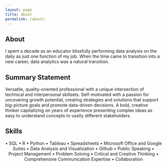 ```yaml
---
layout: page
title: About
permalink: /about/
---
```

## About

I spent a decade as an educator blissfully performing data analysis on the daily as just one function of my job. When the time came to transition into a new career, data analytics was a natural transition.

## Summary Statement

Versatile, quality-oriented professional with a unique intersection of technical and interpersonal skillsets. Self-motivated with a passion for uncovering growth potential, creating strategies and solutions that support big-picture goals and promote data-driven decisions.  A bold, creative thinker capitalizing on years of experience presenting complex ideas as easy to understand concepts to vastly different stakeholders.  

## Skills

<p style="text-align: center;">• SQL • R • Python • Tableau • Spreadsheets • Microsoft Office and Google Suites • Data Analysis and Visualization • Github • Public Speaking • Project Management • Problem Solving • Critical and Creative Thinking • Comprehensive Communication Expertise • Collaboration</p>
